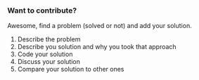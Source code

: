 ### Want to contribute?
 Awesome, find a problem (solved or not) and add your solution.
 1. Describe the problem
 2. Describe you solution and why you took that approach
 3. Code your solution
 4. Discuss your solution
 5. Compare your solution to other ones
